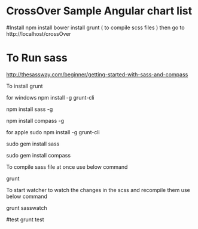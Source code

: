 # CrossOver Sample Angular chart list

#Install
npm install
bower install
grunt ( to compile scss files )
then go to http://localhost/crossOver

# To Run sass

http://thesassway.com/beginner/getting-started-with-sass-and-compass

To install grunt

for windows
npm install -g grunt-cli

npm install sass -g

npm install compass -g

for apple
sudo npm install -g grunt-cli

sudo gem install sass

sudo gem install compass


To compile sass file at once use below command 

grunt

To start watcher to watch the changes in the scss and recompile them use below command

grunt sasswatch


#test
grunt test

